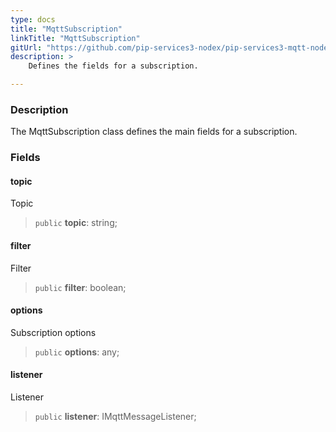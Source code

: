 ```yaml
---
type: docs
title: "MqttSubscription"
linkTitle: "MqttSubscription"
gitUrl: "https://github.com/pip-services3-nodex/pip-services3-mqtt-nodex"
description: >
    Defines the fields for a subscription.

---
```


### Description

The MqttSubscription class defines the main fields for a subscription.

### Fields

<span class="hide-title-link">

#### topic
Topic
> `public` **topic**: string;
#### filter
Filter
> `public` **filter**: boolean;
#### options
Subscription options
> `public` **options**: any;
#### listener
Listener
> `public` **listener**: IMqttMessageListener;

</span>
